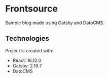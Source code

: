 # Frontsource

Sample blog made using Gatsby and DatoCMS.
	
## Technologies
Project is created with:
* React: 16.12.0
* Gatsby: 2.19.7
* DatoCMS
